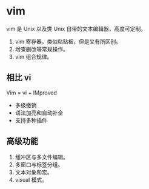 # vim 

vim 是 Unix 以及类 Unix 自带的文本编辑器，高度可定制。

1. vim 寄存器，类似粘贴板，但是又有所区别。
2. 增查删改等常规操作。
3. vim 组合规律。

## 相比 vi

Vim = vi + IMproved

- 多级撤销
- 语法加亮和自动补全
- 支持多种插件

## 高级功能

1. 缓冲区与多文件编辑。
2. 多窗口与标签分组。
3. 文本对象和宏。
4. visual 模式。 